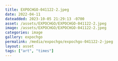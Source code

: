 ```yaml
---
title: EXPOCHGO-041122-2.jpeg
date: 2022-04-11
dateadded: 2023-10-05 21:29:13 -0700
asset: /assets/EXPOCHGO/EXPOCHGO-041122-2.jpeg
image: /assets/EXPOCHGO/EXPOCHGO-041122-2.jpeg
categories: image
gallery: expochgo
permalink: /media/expochgo/expochgo-041122-2-jpeg
layout: asset
tags: ["art", "times"]
--- 
```

